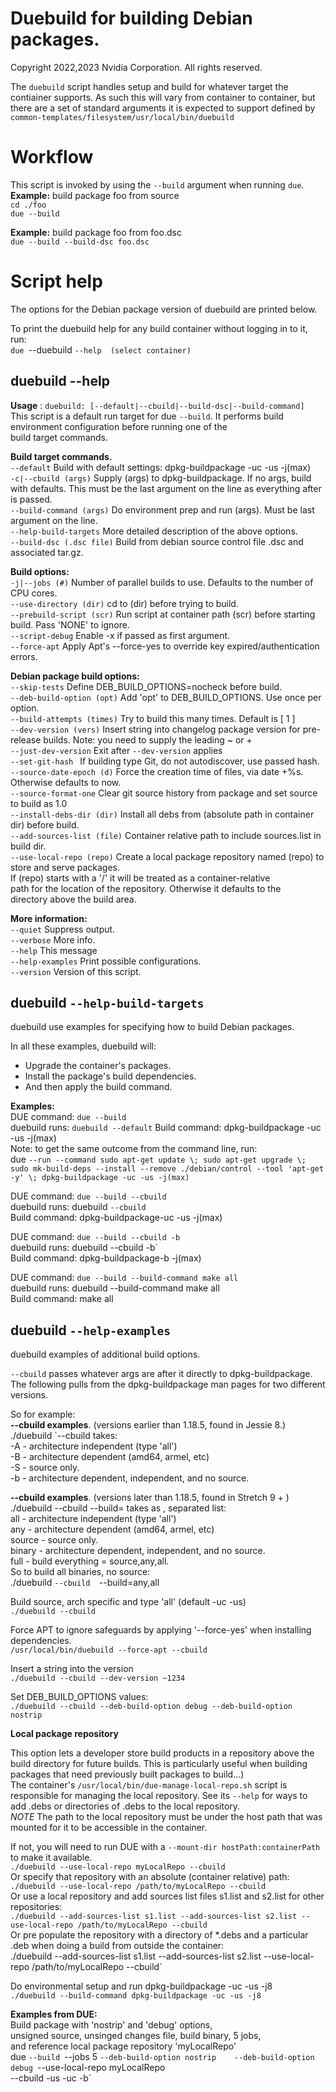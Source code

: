 # Duebuild for building Debian packages.
Copyright 2022,2023 Nvidia Corporation.  All rights reserved.

The `duebuild` script handles setup and build for whatever target
the contiainer supports. As such this will vary from container to
container, but there are a set of standard arguments it is expected
to support defined by `common-templates/filesystem/usr/local/bin/duebuild`


# Workflow

This script is invoked by using the `--build` argument when running `due`.  
**Example:** build package foo from source  
`cd ./foo`  
`due --build`  

**Example:** build package foo from foo.dsc  
`due --build --build-dsc foo.dsc`

# Script help
The options for the Debian package version of duebuild are printed below.  

To print the duebuild help for any build container without logging in to it, run:  
`due `--duebuild `--help  (select container)`

## duebuild --help  
**Usage**  : `duebuild: [--default|--cbuild|--build-dsc|--build-command]`  
  This script is a default run target for due `--build`.
  It performs build environment configuration before running one of the  
  build target commands.  

  **Build target commands.**  
      `--default`                Build with default settings: dpkg-buildpackage -uc -us -j(max)  
   `-c|--cbuild (args)`          Supply (args) to dpkg-buildpackage. If no args, build with defaults.
                                   This must be the last argument on the line as everything after is passed.  
      `--build-command (args)`   Do environment prep and run (args). Must be last argument on the line.  
      `--help-build-targets`     More detailed description of the above options.  
      `--build-dsc (.dsc file)`  Build from debian source control file .dsc and associated tar.gz.  
  
  **Build options:**  
   `-j|--jobs (#)`               Number of parallel builds to use. Defaults to the number of CPU cores.  
   `--use-directory (dir)`       cd to (dir) before trying to build.  
   `--prebuild-script (scr)`     Run script at container path (scr) before starting build. Pass 'NONE' to ignore.  
   `--script-debug`              Enable -x if passed as first argument.  
   `--force-apt`                 Apply Apt's --force-yes to override key expired/authentication errors.
  
  **Debian package build options:**  
   `--skip-tests`                Define DEB_BUILD_OPTIONS=nocheck before build.  
   `--deb-build-option (opt)`    Add 'opt' to DEB_BUILD_OPTIONS. Use once per option.  
   `--build-attempts (times)`    Try to build this many times. Default is [ 1 ]  
   `--dev-version (vers)`        Insert string into changelog package version for pre-release builds.
                                  Note: you need to supply the leading ~ or +  
   `--just-dev-version`          Exit after `--dev-version` applies  
   `--set-git-hash `             If building type Git, do not autodiscover, use passed hash.  
   `--source-date-epoch (d)`     Force the creation time of files, via date +%s. Otherwise defaults to now.  
   `--source-format-one`         Clear git source history from package and set source to build as 1.0  
   `--install-debs-dir (dir)`    Install all debs from (absolute path in container dir) before build.  
   `--add-sources-list (file)`   Container relative path to include sources.list in build dir.  
   `--use-local-repo (repo)`     Create a local package repository named (repo) to store and serve packages.  
                                If (repo) starts with a '/' it will be treated as a container-relative  
                                path for the location of the repository. Otherwise it defaults to the  
                                directory above the build area.  

  
  **More information:**  
   `--quiet`                    Suppress output.  
   `--verbose`                  More info.  
   `--help`                     This message  
   `--help-examples`            Print possible configurations.  
   `--version`                  Version of this script.  

 
## duebuild `--help-build-targets`  
  
duebuild use examples for specifying how to build Debian packages.  
  
In all these examples, duebuild will:  
 - Upgrade the container's packages.  
 - Install the package's build dependencies.  
 - And then apply the build command.  
  
 **Examples:**  
  DUE command:   `due --build`  
  duebuild runs: `duebuild --default` 
  Build command: dpkg-buildpackage -uc -us -j(max)  
  Note: to get the same outcome from the command line, run:  
    due `--run --command sudo apt-get update \; sudo apt-get upgrade \; sudo mk-build-deps --install --remove ./debian/control --tool 'apt-get -y' \; dpkg-buildpackage -uc -us -j(max)`  
  
  DUE command:   `due --build --cbuild`  
  duebuild runs: duebuild `--cbuild`  
  Build command: dpkg-buildpackage-uc -us -j(max)  
  
  DUE command:   `due --build --cbuild -b`  
  duebuild runs: duebuild --cbuild -b`  
  Build command: dpkg-buildpackage-b -j(max)  
  
  DUE command:   `due --build --build-command make all`  
  duebuild runs: duebuild --build-command make all  
  Build command: make all  
  

## duebuild `--help-examples`  

duebuild examples of additional build options.  

  `--cbuild` passes whatever args are after it directly to dpkg-buildpackage.  
  The following pulls from the dpkg-buildpackage man pages for two different versions.  

  So for example:  
  **--cbuild examples**. (versions earlier than 1.18.5, found in Jessie 8.)  
   ./duebuild `--cbuild takes:  
     -A - architecture independent (type 'all')  
     -B - architecture dependent (amd64, armel, etc)  
     -S - source only.  
     -b - architecture dependent, independent, and no source.  
  
  **--cbuild examples**. (versions later than 1.18.5, found in Stretch 9 + )  
   ./duebuild --cbuild --build= takes as , separated list:  
     all    - architecture independent (type 'all')  
     any    - architecture dependent (amd64, armel, etc)  
     source - source only.  
     binary - architecture dependent, independent, and no source.  
     full   - build everything = source,any,all.  
    So to build all binaries, no source:  
    ./duebuild `--cbuild  `--build=any,all  
  
  Build source, arch specific and type 'all' (default -uc -us)  
   `./duebuild --cbuild`  

  Force APT to ignore safeguards by applying '--force-yes' when installing dependencies.  
 `/usr/local/bin/duebuild --force-apt --cbuild`   


  Insert a string into the version  
   `./duebuild --cbuild --dev-version ~1234`  

  Set DEB_BUILD_OPTIONS values:  
   `./duebuild --cbuild --deb-build-option debug --deb-build-option nostrip`  
  
**Local package repository**  

  This option lets a developer store build products in a repository above the build directory for future builds. This is particularly useful when building packages that need previously built packages to build...)  
The container's `/usr/local/bin/due-manage-local-repo.sh` script is responsible for managing the local repository. See its `--help` for ways to add .debs or directories of .debs to the local repository.  
  *NOTE* The path to the local repository must be under the host path that was mounted for it to be accessible in the container.  
  
  If not, you will need to run DUE with a `--mount-dir hostPath:containerPath` to make it available.  
   `./duebuild --use-local-repo myLocalRepo --cbuild`  
   Or specify that repository with an absolute (container relative) path:  
   `./duebuild --use-local-repo /path/to/myLocalRepo --cbuild`   
   Or use a local repository and add sources list files s1.list and s2.list for other repositories:  
   `./duebuild --add-sources-list s1.list --add-sources-list s2.list --use-local-repo /path/to/myLocalRepo --cbuild`  
    Or pre populate the repository with a directory of *.debs and a particular .deb when doing a build from outside the container:  
   ./duebuild --add-sources-list s1.list --add-sources-list s2.list --use-local-repo /path/to/myLocalRepo --cbuild`
  
  Do environmental setup and run dpkg-buildpackage -uc -us -j8  
   `./duebuild --build-command dpkg-buildpackage -uc -us -j8`  

  **Examples from DUE:**  
   Build package with 'nostrip' and 'debug' options,   
   unsigned source, unsinged changes file, build binary, 5 jobs,  
   and reference local package repository 'myLocalRepo'  
     due `--build `--jobs 5 `--deb-build-option nostrip   
     --deb-build-option debug `--use-local-repo myLocalRepo   
     --cbuild -us -uc -b`  
  



     
